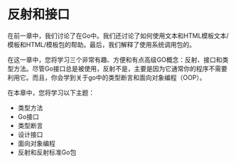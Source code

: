 # **反射和接口**

在前一章中，我们讨论了在Go中。我们还讨论了如何使用文本和HTML模板文本/模板和HTML/模板包的帮助。最后，我们解释了使用系统调用包的。

在这一章中，您将学习三个非常有趣、方便和有点高级GO概念：反射、接口和类型方法。尽管Go接口总是被使用，反射不是，主要是因为它通常你的程序不需要利用它。而且，你会学到关于go中的类型断言和面向对象编程（OOP）。

在本章中，您将学习以下主题：
- 类型方法
- Go接口
- 类型断言
- 设计接口
- 面向对象编程
- 反射和反射标准Go包